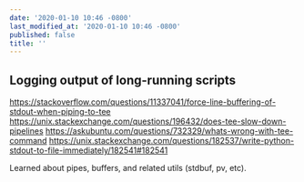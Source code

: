 ```yaml
---
date: '2020-01-10 10:46 -0800'
last_modified_at: '2020-01-10 10:46 -0800'
published: false
title: ''
---
```

## Logging output of long-running scripts

https://stackoverflow.com/questions/11337041/force-line-buffering-of-stdout-when-piping-to-tee
https://unix.stackexchange.com/questions/196432/does-tee-slow-down-pipelines
https://askubuntu.com/questions/732329/whats-wrong-with-tee-command
https://unix.stackexchange.com/questions/182537/write-python-stdout-to-file-immediately/182541#182541


Learned about pipes, buffers, and related utils (stdbuf, pv, etc).
